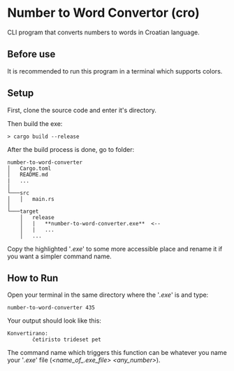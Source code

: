 # Number to Word Convertor (cro)

CLI program that converts numbers to words in Croatian language.

## Before use

It is recommended to run this program in a terminal which supports colors.

## Setup

First, clone the source code and enter it's directory.

Then build the exe:

```console
> cargo build --release
```

After the build process is done, go to folder:

```console
number-to-word-converter
│   Cargo.toml
│   README.md
|   ...
│
└───src
│   │   main.rs
│   
└───target
    │   release
    │   |   **number-to-word-converter.exe**  <--
    │   |   ...
    │   ...
```

Copy the highlighted '*.exe*' to some more accessible place and rename it if you want a simpler command name.

## How to Run

Open your terminal in the same directory where the '*.exe*' is and type:

```console
number-to-word-converter 435
```

Your output should look like this:

```console
Konvertirano:
        četiristo trideset pet
```

The command name which triggers this function can be whatever you name your '*.exe*' file (*\<name_of_.exe_file> \<any_number>*).
